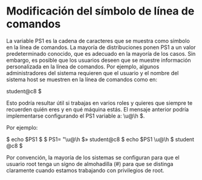 # Modificación del símbolo de línea de comandos

La variable PS1 es la cadena de caracteres que se muestra como símbolo en la línea de comandos. La mayoría de distribuciones ponen PS1 a un valor predeterminado conocido, que es adecuado en la mayoría de los casos. Sin embargo, es posible que los usuarios deseen que se muestre información personalizada en la línea de comandos. Por ejemplo, algunos administradores del sistema requieren que el usuario y el nombre del sistema host se muestren en la línea de comandos como en:

student@c8 $

Esto podría resultar útil si trabajas en varios roles y quieres que siempre te recuerden quién eres y en qué máquina estás. El mensaje anterior podría implementarse configurando el PS1 variable a: \u@\h \$.

Por ejemplo:

$ echo $PS1
\$
$ PS1= "\u@\h \$»
student@c8 $ echo $PS1
\u@\h \$
student @c8 $

Por convención, la mayoría de los sistemas se configuran para que el usuario root tenga un signo de almohadilla (#) para que se distinga claramente cuando estamos trabajando con privilegios de root.